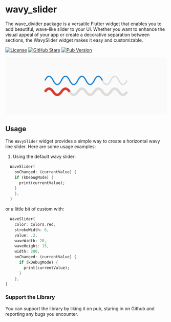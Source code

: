 # wavy_slider

The wave_divider package is a versatile Flutter widget that enables you to add beautiful, wave-like slider to your UI. Whether you want to enhance the visual appeal of your app or create a decorative separation between sections, the WavySlider widget makes it easy and customizable.

[![License](https://img.shields.io/badge/License-MIT-green)](LICENSE)
[![GitHub Stars](https://img.shields.io/github/stars/tranhuudang/wavy_slider?style=flat&logo=github&colorB=green&label=stars)](https://github.com/tranhuudang/wavy_slider/stargazers)
[![Pub Version](https://img.shields.io/pub/v/wavy_slider.svg)](https://pub.dev/packages/wavy_slider/)

![Screenshot](https://github.com/tranhuudang/wavy_slider/blob/master/example/preview.png?raw=true)

## Usage

The `WavySlider` widget provides a simple way to create a horizontal wavy line slider. Here are some usage examples:

1. Using the default wavy slider:
```dart
  WaveSlider(
    onChanged: (currentValue) {
    if (kDebugMode) {
      print(currentValue);
    }
    },
  )
```

or a little bit of custom with:
```dart 
  WaveSlider(
    color: Colors.red,
    strokeWidth: 6,
    value: .2,
    waveWidth: 20,
    waveHeight: 15,
    width: 200,
    onChanged: (currentValue) {
      if (kDebugMode) {
        print(currentValue);
      }
    },
)
```

### Support the Library

You can support the library by liking it on pub, staring in on Github and reporting any bugs you
encounter.